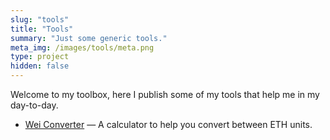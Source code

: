 ```yaml
---
slug: "tools"
title: "Tools"
summary: "Just some generic tools."
meta_img: /images/tools/meta.png 
type: project
hidden: false
---
```


Welcome to my toolbox, here I publish some of my tools that help me in my day-to-day.

* [Wei Converter](/tools/wei-converter) &mdash; A calculator to help you convert between ETH units.